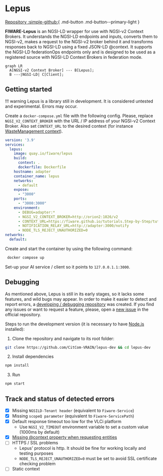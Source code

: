 # Lepus
[Repository :simple-github:](https://github.com/jason-fox/lepus){ .md-button .md-button--primary-light }

**FIWARE-Lepus** is an NGSI-LD wrapper for use with NGSI-v2 Context Brokers. It understands the NGSI-LD endpoints and inputs, converts them to NGSI-v2, makes a request to the NGSI-v2 broker behind it and transforms responses back to NGSI-LD using a fixed JSON-LD @context. It supports the NGSI-LD federationOps endpoints only and is designed to be used as a registered source with NGSI-LD Context Brokers in federation mode.

```mermaid
graph LR
  A[NGSI-v2 Context Broker] --- B[Lepus];
  B ---|NGSI-LD| C[Client];
```

## Getting started

!!! warning
    Lepus is a library still in development. It is considered untested and experimental. Errors may occur.

Create a `docker-compose.yml` file with the following config. Please, replace `NGSI_V2_CONTEXT_BROKER` with the URL / IP address of your NGSI-v2 Context Broker. Also set `CONTEXT_URL` to the desired context (for instance [WasteManagement context](https://raw.githubusercontent.com/smart-data-models/dataModel.WasteManagement/master/context.jsonld)). 

```yaml
version: '3.9'
services:
  lepus:
    image: quay.io/fiware/lepus
    build:
      context: .
      dockerfile: Dockerfile
    hostname: adapter
    container_name: lepus
    networks:
      - default
    expose:
      - "3000"
    ports:
      - "3000:3000"
    environment:
      - DEBUG=adapter:*
      - NGSI_V2_CONTEXT_BROKER=http://orion2:1026/v2
      - CONTEXT_URL=https://fiware.github.io/tutorials.Step-by-Step/tutorials-context.jsonld
      - NOTIFICATION_RELAY_URL=http://adapter:3000/notify
      - NODE_TLS_REJECT_UNAUTHORIZED=0
networks:
  default:
```

Create and start the container by using the following command:

```bash
 docker compose up
```

Set-up your AI service / client so it points to `127.0.0.1.1:3000`.

## Debugging
As mentioned above, Lepus is still in its early stages, so it lacks some features, and wild bugs may appear. In order to make it easier to detect and report errors, a [developing / debugging repository](https://github.com/CitCom-VRAIN/lepus-dev) was created. If you find any issues or want to request a feature, please, open a [new issue](https://github.com/jason-fox/lepus/issues/new/choose) in the official repository.

Steps to run the development version (it is necessary to have [Node.js](https://nodejs.org/en) installed):

1. Clone the repository and navigate to its root folder:
```bash
git clone https://github.com/CitCom-VRAIN/lepus-dev && cd lepus-dev
```

2. Install dependencies
```bash
npm install
```

3. Run
```bash
npm start
```

## Track and status of detected errors

- [x] Missing `NGSILD-Tenant header` (equivalent to `Fiware-Service`)   
- [x] Missing `scopeQ parameter` (equivalent to `Fiware-ServicePath`)  
- [x] Default response timeout too low for the VLCi platform   
    - Use `NGSI_V2_TIMEOUT` environment variable to set a custom value (1000ms by default)
- [x] [Missing @context property when requesting entities](https://github.com/jason-fox/lepus/issues/1) 
- [ ] HTTPS / SSL problems  
    - Lepus' protocol is http. It should be fine for working locally and testing purposes
    - `NODE_TLS_REJECT_UNAUTHORIZED=0` must be set to avoid SSL certificate checking problem
- [ ] Static context
